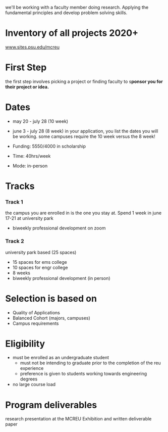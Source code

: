 we'll be working with a faculty member doing research. Applying the fundamental principles and develop problem solving skills. 

# Inventory of all projects 2020+
www.sites.psu.edu/mcreu

# First Step
the first step involves picking a project or finding faculty to s**ponsor you for their project or idea.**   

# Dates 
- may 20 - july 28 (10 week)
- june 3 - july 28 (8 week)
in your application, you list the dates you will be working. some campuses require the 10 week versus the 8 week!

- Funding: $5550/$4000 in scholarship
- Time: 40hrs/week
- Mode: in-person

# Tracks
### Track 1
the campus you are enrolled in is the one you stay at. Spend 1 week in june 17-21 at university park 
- biweekly professional development on zoom
### Track 2
university park based (25 spaces)
- 15 spaces for ems college
- 10 spaces for engr college 
- 8 weeks
- biweekly professional development (in person)

#  Selection is based on 
- Quality of Applications 
- Balanced Cohort (majors, campuses)
- Campus requirements 

# Eligibility 
- must be enrolled as an undergraduate student
	- must not be intending to graduate prior to the completion of the reu experience
	- preference is given to students working towards engineering degrees 
- no large course load 

# Program deliverables
research presentation at the MCREU Exhibition and written deliverable paper

